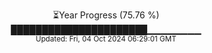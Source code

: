 <p align="center">
⏳Year Progress (75.76 %) <br>
██████████████████████▁▁▁▁▁▁▁▁ <br>
<sub>Updated: Fri, 04 Oct 2024 06:29:01 GMT</sub>
</p>

